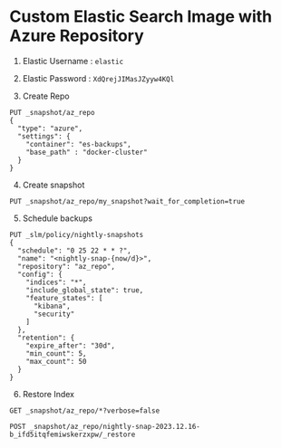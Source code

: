 # Custom Elastic Search Image with Azure Repository

1. Elastic Username : `elastic`
1. Elastic Password : `XdQrejJIMasJZyyw4KQl`

3. Create Repo

```shell
PUT _snapshot/az_repo
{
  "type": "azure",
  "settings": {
    "container": "es-backups",
    "base_path" : "docker-cluster"
  }
}
```

4. Create snapshot
```shell
PUT _snapshot/az_repo/my_snapshot?wait_for_completion=true
```

5. Schedule backups
```shell
PUT _slm/policy/nightly-snapshots
{
  "schedule": "0 25 22 * * ?",
  "name": "<nightly-snap-{now/d}>",
  "repository": "az_repo",
  "config": {
    "indices": "*",
    "include_global_state": true,
    "feature_states": [
      "kibana",
      "security"
    ]
  },
  "retention": {
    "expire_after": "30d",
    "min_count": 5,
    "max_count": 50
  }
}
```

6. Restore Index
```shell
GET _snapshot/az_repo/*?verbose=false

POST _snapshot/az_repo/nightly-snap-2023.12.16-b_ifd5itqfemiwskerzxpw/_restore
```
